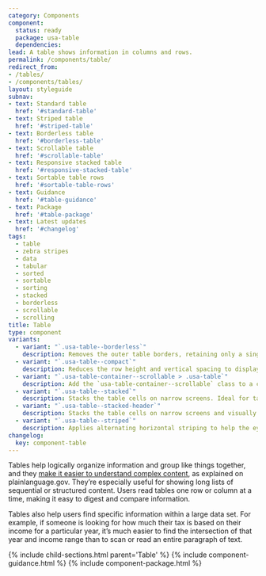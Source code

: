 ```yaml
---
category: Components
component:
  status: ready
  package: usa-table
  dependencies:
lead: A table shows information in columns and rows.
permalink: /components/table/
redirect_from:
- /tables/
- /components/tables/
layout: styleguide
subnav:
- text: Standard table
  href: '#standard-table'
- text: Striped table
  href: '#striped-table'
- text: Borderless table
  href: '#borderless-table'
- text: Scrollable table
  href: '#scrollable-table'
- text: Responsive stacked table
  href: '#responsive-stacked-table'
- text: Sortable table rows
  href: '#sortable-table-rows'
- text: Guidance
  href: '#table-guidance'
- text: Package
  href: '#table-package'
- text: Latest updates
  href: '#changelog'
tags:
  - table
  - zebra stripes
  - data
  - tabular
  - sorted
  - sortable
  - sorting
  - stacked
  - borderless
  - scrollable
  - scrolling
title: Table
type: component
variants:
  - variant: "`.usa-table--borderless`"
    description: Removes the outer table borders, retaining only a single bottom border on each row. Best for tables with more text than numbers.
  - variant: "`.usa-table--compact`"
    description: Reduces the row height and vertical spacing to display more table rows within a limited space. Should only be used with dense, numerical data, not text content. Pairs well with scrollable and striped variants, but is not suitable for use with stacked variants.
  - variant: "`.usa-table-container--scrollable > .usa-table`"
    description: Add the `usa-table-container--scrollable` class to a container around any `usa-table` to apply a horizontal scrollbar if the columns exceed the available width. Ideal for dense tables with many columns.
  - variant: "`.usa-table--stacked`"
    description: Stacks the table cells on narrow screens. Ideal for tables that contain more text information than numerical data. If you use this variant, you must ensure there is a data-label attribute on each cell of the table that matches the column header.
  - variant: "`.usa-table--stacked-header`"
    description: Stacks the table cells on narrow screens and visually promotes the first cell of every row into a “header” for that group. Preferred for directories and other lists where the first cell of every row is a name. If you use this variant, you must ensure there is a data-label attribute on each cell of the table that matches the column header.
  - variant: "`.usa-table--striped`"
    description: Applies alternating horizontal striping to help the eye track across table rows. Pairs well with the scrollable variant for tables with many columns.
changelog:
  key: component-table
---
```

Tables help logically organize information and group like things together, and they [make it easier to understand complex content](https://www.plainlanguage.gov/guidelines/design/use-tables-to-make-complex-material-easier-to-understand/), as explained on plainlanguage.gov. They’re especially useful for showing long lists of sequential or structured content. Users read tables one row or column at a time, making it easy to digest and compare information.

Tables also help users find specific information within a large data set. For example, if someone is looking for how much their tax is based on their income for a particular year, it’s much easier to find the intersection of that year and income range than to scan or read an entire paragraph of text.

{% include child-sections.html parent='Table' %}
{% include component-guidance.html %}
{% include component-package.html %}
